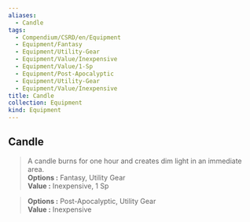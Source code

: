 ```yaml
---
aliases:
  - Candle
tags:
  - Compendium/CSRD/en/Equipment
  - Equipment/Fantasy
  - Equipment/Utility-Gear
  - Equipment/Value/Inexpensive
  - Equipment/Value/1-Sp
  - Equipment/Post-Apocalyptic
  - Equipment/Utility-Gear
  - Equipment/Value/Inexpensive
title: Candle
collection: Equipment
kind: Equipment
---
```

## Candle  
  
>A candle burns for one hour and creates dim light in an immediate area.  
> **Options :** Fantasy, Utility Gear  
> **Value :** Inexpensive, 1 Sp  
  
>  
> **Options :** Post-Apocalyptic, Utility Gear  
> **Value :** Inexpensive